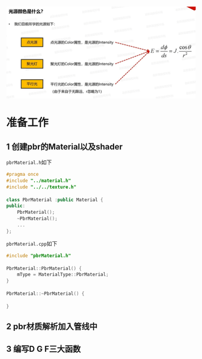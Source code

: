 ![输入图片说明](/imgs/2025-03-09/H5fQTdOQ9h2nCRVH.png)

# 准备工作
## 1 创建pbr的Material以及shader
`pbrMaterial.h`如下
```cpp
#pragma once
#include "../material.h"
#include "../../texture.h"

class PbrMaterial :public Material {
public:
	PbrMaterial();
	~PbrMaterial();
	...
};
```
`pbrMaterial.cpp`如下
```cpp
#include "pbrMaterial.h"

PbrMaterial::PbrMaterial() {
	mType = MaterialType::PbrMaterial;
}

PbrMaterial::~PbrMaterial() {

}
```
## 2 pbr材质解析加入管线中
## 3 编写D G F三大函数

<!--stackedit_data:
eyJoaXN0b3J5IjpbLTgwMTU5MjY1OSwtMjAxMzI0ODM2NSwxMT
I5NjgyNTE0LC0yMDg4NzQ2NjEyXX0=
-->